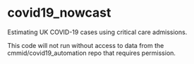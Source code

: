 # covid19_nowcast
 Estimating UK COVID-19 cases using critical care admissions.
 
 This code will not run without access to data from the cmmid/covid19_automation repo that requires permission.  
